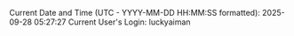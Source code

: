 Current Date and Time (UTC - YYYY-MM-DD HH:MM:SS formatted): 2025-09-28 05:27:27
Current User's Login: luckyaiman

